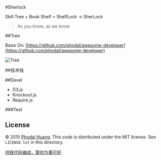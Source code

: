 #Sherlock

Skill Tree + Book Shelf = ShelfLock -> SherLock

> As you know, as we know

##Tree

Basis On: [https://github.com/phodal/awesome-developer](https://github.com/phodal/awesome-developer)

![Tree](https://raw.githubusercontent.com/phodal/awesome-developer/master/tree.jpg)

##技术栈

##Devel

- D3.js
- Knockout.js
- Require.js

###Test

## License

© 2015 [Phodal Huang](http://www.phodal.com). This code is distributed under the MIT license. See `LICENSE.txt` in this directory.

[待我代码编成，娶你为妻可好](http://www.xuntayizhan.com/person/ji-ke-ai-qing-zhi-er-shi-dai-wo-dai-ma-bian-cheng-qu-ni-wei-qi-ke-hao-wan/)
